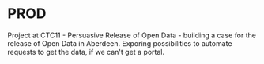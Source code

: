# PROD
Project at CTC11 - Persuasive Release of Open Data - building a case for the release of Open Data in Aberdeen. Exporing possibilities to automate requests to get the data, if we can't get a portal.


